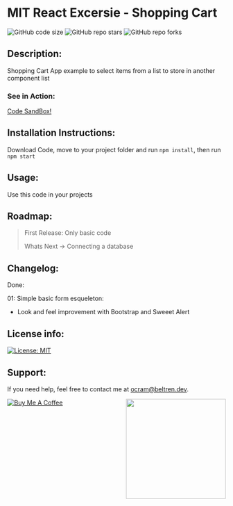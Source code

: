 # MIT React Excersie - Shopping Cart
![GitHub code size](https://img.shields.io/github/repo-size/otanerocram/mit-shopping-cart)
![GitHub repo stars](https://img.shields.io/github/stars/otanerocram/mit-shopping-cart)
![GitHub repo forks](https://img.shields.io/github/forks/otanerocram/mit-shopping-cart)

## Description: 
Shopping Cart App example to select items from a list to store in another component list

### See in Action:
[Code SandBox!](https://githubbox.com/otanerocram/mit-shopping-cart)

## Installation Instructions:
Download Code, move to your project folder and run `npm install`, then run `npm start`

## Usage: 
Use this code in your projects

## Roadmap: 
> First Release: Only basic code
> 
> Whats Next -> Connecting a database

## Changelog:
Done: 

01: 
Simple basic form esqueleton:
- Look and feel improvement with Bootstrap and Sweeet Alert

## License info: 
[![License: MIT](https://img.shields.io/badge/License-MIT-yellow.svg)](https://opensource.org/licenses/MIT)

## Support: 
If you need help, feel free to contact me at ocram@beltren.dev.

<img align='right' src="https://media.giphy.com/media/M9gbBd9nbDrOTu1Mqx/giphy.gif" width="230">

[![Buy Me A Coffee](https://cdn.buymeacoffee.com/buttons/v2/default-yellow.png)](https://www.buymeacoffee.com/otanerocram)
